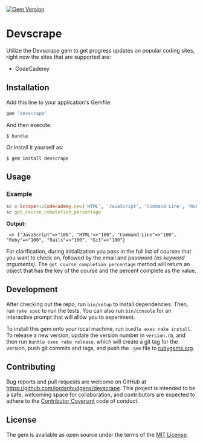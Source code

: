 [![Gem Version](https://badge.fury.io/rb/devscrape.svg)](https://badge.fury.io/rb/devscrape)

# Devscrape

Utilize the Devscrape gem to get progress updates on popular coding sites, right now the sites that are supported are:

- CodeCademy


## Installation

Add this line to your application's Gemfile:

```ruby
gem 'devscrape'
```

And then execute:

    $ bundle

Or install it yourself as:

    $ gem install devscrape


## Usage

### Example

```ruby
sc = Scraper::Codecademy.new('HTML', 'JavaScript', 'Command Line', 'Ruby', 'Rails', 'Git', email: 'email@example.com', password: 'password')
sc.get_course_completion_percentage
```

**Output:**

```
 => {"JavaScript"=>"100", "HTML"=>"100", "Command Line"=>"100", "Ruby"=>"100", "Rails"=>"100", "Git"=>"100"}
```

For clarification, during initialization you pass in the full list of courses that you want to check on, followed by the email and password *(as keyword arguments)*. The `get_course_completion_percentage` method will return an object that has the key of the course and the percent complete as the value.


## Development

After checking out the repo, run `bin/setup` to install dependencies. Then, run `rake spec` to run the tests. You can also run `bin/console` for an interactive prompt that will allow you to experiment.

To install this gem onto your local machine, run `bundle exec rake install`. To release a new version, update the version number in `version.rb`, and then run `bundle exec rake release`, which will create a git tag for the version, push git commits and tags, and push the `.gem` file to [rubygems.org](https://rubygems.org).

## Contributing

Bug reports and pull requests are welcome on GitHub at https://github.com/jordanhudgens/devscrape. This project is intended to be a safe, welcoming space for collaboration, and contributors are expected to adhere to the [Contributor Covenant](http://contributor-covenant.org) code of conduct.


## License

The gem is available as open source under the terms of the [MIT License](http://opensource.org/licenses/MIT).

